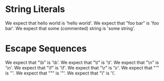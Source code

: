 # String Literals

We expect that hello world is 'hello world'.
We expect that "foo bar" is 'foo bar'.
We expect that some (commented) string is 'some string'.

# Escape Sequences

We expect that "\b" is '\b'.
We expect that "\t" is '\t'.
We expect that "\n" is '\n'.
We expect that "\f" is '\f'.
We expect that "\r" is '\r'.
We expect that "'" is '\''.
We expect that "\"" is '"'.
We expect that "\\" is '\\'.
